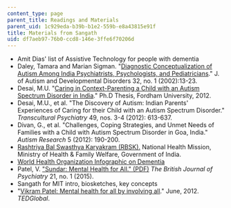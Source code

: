 ```yaml
---
content_type: page
parent_title: Readings and Materials
parent_uid: 1c929eda-b39b-b1e2-559b-e8a43815e91f
title: Materials from Sangath
uid: df7aeb97-76b0-ccd8-146e-3ffe6f70206d
---
```


*   Amit Dias' list of Assistive Technology for people with dementia
*   Daley, Tamara and Marian Sigman. "[Diagnostic Conceptualization of Autism Among India Psychiatrists, Psychologists, and Pediatricians](http://link.springer.com/article/10.1023%2FA%3A1017947922349)." J. of Autism and Developmental Disorders 32, no. 1 (2002):13-23.
*   Desai, M.U. "[Caring in Context-Parenting a Child with an Autism Spectrum Disorder in India](http://fordham.bepress.com/dissertations/AAI3563395/)." Ph.D Thesis, Fordham University, 2012.
*   Desai, M.U., et al. "The Discovery of Autism: Indian Parents' Experiences of Caring for their Child with an Autism Spectrum Disorder." _Transcultural Psychiatry_ 49, nos. 3-4 (2012): 613-637.
*   Divan, G., et al. "Challenges, Coping Strategies, and Unmet Needs of Families with a Child with Autism Spectrum Disorder in Goa, India." _Autism Research_ 5 (2012): 190-200.
*   [Rashtriya Bal Swasthya Karyakram (RBSK).](https://rbsk.gov.in/RBSKLive/) National Health Mission, Ministry of Health & Family Welfare, Government of India.
*   [World Health Organization Infographic on Dementia](http://www.who.int/mental_health/neurology/dementia/infographic_dementia/en/)
*   Patel, V. ["Sundar: Mental Health for All." (PDF)](http://sangath.com/images/file/SUNDAR-Vikram.pdf) _The British Journal of Psychiatry_ 21, no. 1 (2015).
*   Sangath for MIT intro, biosketches, key concepts
*   "[Vikram Patel: Mental health for all by involving all](http://www.ted.com/talks/vikram_patel_mental_health_for_all_by_involving_all?language=en)." June, 2012. _TEDGlobal_.